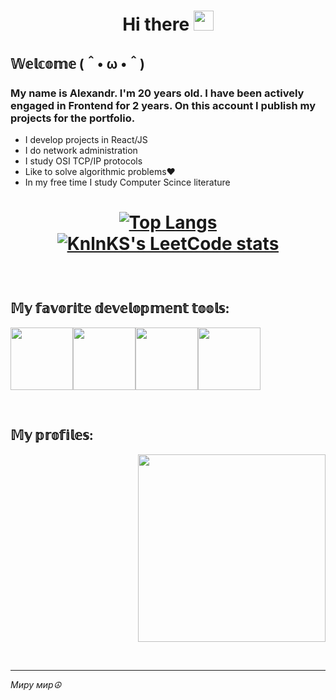 

<h1 align="center">Hi there
<img src="https://github.com/blackcater/blackcater/raw/main/images/Hi.gif" height="32"/></h1>


<h2>𝕎𝕖𝕝𝕔𝕠𝕞𝕖 (＾• ω •＾)</h2>
<h3>My name is Alexandr. I'm 20 years old. I have been actively engaged in Frontend for 2 years. On this account I publish my projects for the portfolio.  </h3>
<ul>
 <li>I develop projects in React/JS</li>
 <li>I do network administration</li>
 <li>I study OSI TCP/IP protocols</li>
 <li>Like to solve algorithmic problems❤</li>
 <li>In my free time I study Computer Scince literature</li>
</ul>
<h1 align="center">
 
[![Top Langs](https://github-readme-stats.vercel.app/api/top-langs/?username=anuraghazra)](https://github.com/panchopensmart)
[![KnlnKS's LeetCode stats](https://leetcode-stats-six.vercel.app/api?username=panchopensmart&theme=dark)](https://leetcode.com/panchopensmart/) 

</h1>

<br />

<h2>𝕄𝕪 𝕗𝕒𝕧𝕠𝕣𝕚𝕥𝕖 𝕕𝕖𝕧𝕖𝕝𝕠𝕡𝕞𝕖𝕟𝕥 𝕥𝕠𝕠𝕝𝕤:</h2>
<p><a href="https://www.jetbrains.com/phpstorm/"><img src="https://media.giphy.com/media/TuGVzbywNqfOpw1VWi/giphy.gif" width="100"/></a><a href="https://www.figma.com"><img src="https://media.giphy.com/media/GFGDHw67eO1snrEqfY/giphy.gif" width="100"/></a><a href="https://www.mozilla.org/ru/firefox/developer/"><img src="https://media.giphy.com/media/L6NdhUFd5GBigmt3eF/giphy.gif" width="100"/></a><a href="https://www.adobe.com/ru/products/illustrator.html"><img src="https://media.giphy.com/media/tH16KZtl30ZO2RRH6T/giphy.gif" width="100"/></a></p>

<br/>

<h2>𝕄𝕪 𝕡𝕣𝕠𝕗𝕚𝕝𝕖𝕤:</h2>
<p align="right"><a><img src="https://res.cloudinary.com/css-tricks/images/w_1024,h_193/f_auto,q_auto/v1642454945/codepen-wordmark-display-inside-white@10x_163987fcdd/codepen-wordmark-display-inside-white@10x_163987fcdd.png?_i=AA" width="300"/></a></p>
 <br/>
 
 <hr>
 <i>Миру мир☮</i>
